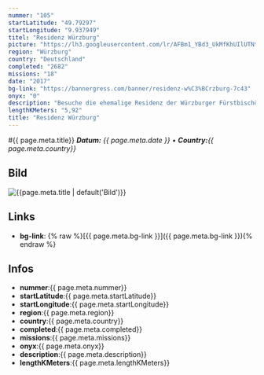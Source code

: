 ```yaml
---
nummer: "105"
startLatitude: "49.79297"
startLongitude: "9.937949"
titel: "Residenz Würzburg"
picture: "https://lh3.googleusercontent.com/lr/AFBm1_YBd3_UkMfKhUIlUTNtz6YumxkA29f7dAUaBDvXs_D_OfFzGY7x0zjd66emt1fNaH1nZJUBKz_U08V2prQqvwTuxShcnNIm0UJ_J5CQv2hKzIjBUj_0ed2I9XX2ZIvsZZNDfV832Ubh7q6tQxooY7HMOZ2MeEEjjsxVQK-WnLN9OhvjfP8mAWTSdyT0VsO250igez6va_1eJBeRsGoFYfx7hK0p7kPV_tQDg1oFRqEXO4dNnItJrifoMwbrTfN5JJdsxSzutX21pNjzRWRlULIpnIiV9l1iBDy_76IeqUWWC74-XJbqShV_mTFFE_FhFWIjT0tsRe9Xl8TsVJgpW5fjvrzyXUo7FHQyADjeaU-OBNRPJjU6Vv0cYcfQ7wSKjooF6V56magUWa6-dGBc1QAGuy7kWyH4UtwP6hp2NcIageR4DHgS3GFE54xiRW0PxgBaQu01ltnISi0yoza7cg5brl8o9FRsPuNHvzo6ZYw2IhhvsBYIuSqJHQ6ejDBdD96a5V9XETIfoKiUp5qBEfqg49_fEbBAkhOYVY4AiyE8nLO2g3iIsOFgswemVUSBlNSY1WjWIkazkS4UbbY1Ln30g5Sc1s0KuOajiONa8UbWMW1WlLlkVq5qMjcdW0xJSNUMGNDjJ8nnAlTysku9_Wstg01vy38HBjJ_IfdItlXEFCl7d9NdN4rkFmlp01xOaQCAdTw8JQ"
region: "Würzburg"
country: "Deutschland"
completed: "2682"
missions: "18"
date: "2017"
bg-link: "https://bannergress.com/banner/residenz-w%C3%BCrzburg-7c43"
onyx: "0"
description: "Besuche die ehemalige Residenz der Würzburger Fürstbischöfe. Mosaik Mission. Bitte vorher die Öffnungszeiten beachten."
lengthKMeters: "5,92"
title: "Residenz Würzburg"
---
```


#{{ page.meta.title}}
_**Datum:** {{ page.meta.date }} • **Country:**{{ page.meta.country}}_

## Bild
![{{page.meta.title | default('Bild')}}]({{page.meta.picture}})

## Links
- **bg-link**: {% raw %}[{{ page.meta.bg-link }}]({{ page.meta.bg-link }}){% endraw %}

## Infos
- **nummer**:{{ page.meta.nummer}}
- **startLatitude**:{{ page.meta.startLatitude}}
- **startLongitude**:{{ page.meta.startLongitude}}
- **region**:{{ page.meta.region}}
- **country**:{{ page.meta.country}}
- **completed**:{{ page.meta.completed}}
- **missions**:{{ page.meta.missions}}
- **onyx**:{{ page.meta.onyx}}
- **description**:{{ page.meta.description}}
- **lengthKMeters**:{{ page.meta.lengthKMeters}}

